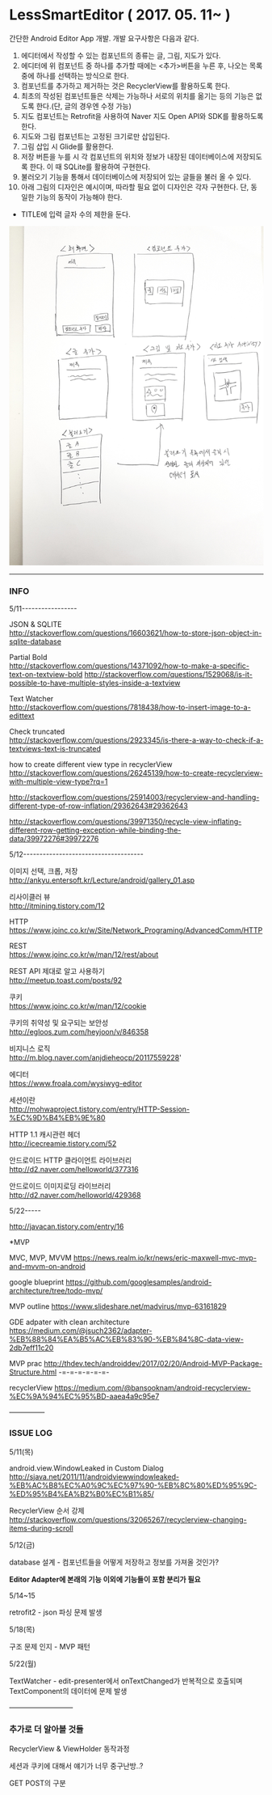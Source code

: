 # LessSmartEditor ( 2017. 05. 11~ )

간단한 Android Editor App 개발. 개발 요구사항은 다음과 같다.

1.	에디터에서 작성할 수 있는 컴포넌트의 종류는 글, 그림, 지도가 있다.
2.	에디터에 위 컴포넌트 중 하나를 추가할 때에는 <추가>버튼을 누른 후, 나오는 목록 중에 하나를 선택하는 방식으로 한다.
3.	컴포넌트를 추가하고 제거하는 것은 RecyclerView를 활용하도록 한다.
4.	최초의 작성된 컴포넌트들은 삭제는 가능하나 서로의 위치를 옮기는 등의 기능은 없도록 한다.(단, 글의 경우엔 수정 가능)
5.	지도 컴포넌트는 Retrofit을 사용하여 Naver 지도 Open API와 SDK를 활용하도록 한다.
6.	지도와 그림 컴포넌트는 고정된 크기로만 삽입된다.
7.	그림 삽입 시 Glide를 활용한다.
8.	저장 버튼을 누를 시 각 컴포넌트의 위치와 정보가 내장된 데이터베이스에 저장되도록 한다. 이 때 SQLite를 활용하여 구현한다.
9.	불러오기 기능을 통해서 데이터베이스에 저장되어 있는 글들을 불러 올 수 있다.
10.	아래 그림의 디자인은 예시이며, 따라할 필요 없이 디자인은 각자 구현한다. 단, 동일한 기능의 동작이 가능해야 한다.

+ TITLE에 입력 글자 수의 제한을 둔다.

<img src="example.png">

-------------

### INFO

5/11-----------------


JSON & SQLITE<br>
http://stackoverflow.com/questions/16603621/how-to-store-json-object-in-sqlite-database

Partial Bold<br>
http://stackoverflow.com/questions/14371092/how-to-make-a-specific-text-on-textview-bold
http://stackoverflow.com/questions/1529068/is-it-possible-to-have-multiple-styles-inside-a-textview

Text Watcher<br>
http://stackoverflow.com/questions/7818438/how-to-insert-image-to-a-edittext

Check truncated<br>
http://stackoverflow.com/questions/2923345/is-there-a-way-to-check-if-a-textviews-text-is-truncated


how to create different view type in recyclerView<br>
http://stackoverflow.com/questions/26245139/how-to-create-recyclerview-with-multiple-view-type?rq=1

http://stackoverflow.com/questions/25914003/recyclerview-and-handling-different-type-of-row-inflation/29362643#29362643

http://stackoverflow.com/questions/39971350/recycle-view-inflating-different-row-getting-exception-while-binding-the-data/39972276#39972276


5/12-------------------------------------

이미지 선택, 크롭, 저장<br>
http://ankyu.entersoft.kr/Lecture/android/gallery_01.asp

리사이클러 뷰<br>
http://itmining.tistory.com/12

HTTP<br>
https://www.joinc.co.kr/w/Site/Network_Programing/AdvancedComm/HTTP

REST<br>
https://www.joinc.co.kr/w/man/12/rest/about

REST API 제대로 알고 사용하기<br>
http://meetup.toast.com/posts/92

쿠키<br>
https://www.joinc.co.kr/w/man/12/cookie

쿠키의 취약성 및 요구되는 보안성<br>
http://egloos.zum.com/heyjoon/v/846358

비지니스 로직<br>
http://m.blog.naver.com/anjdieheocp/20117559228'

에디터<br>
https://www.froala.com/wysiwyg-editor

세션이란<br>
http://mohwaproject.tistory.com/entry/HTTP-Session-%EC%9D%B4%EB%9E%80

HTTP 1.1 캐시관련 헤더<br>
http://icecreamie.tistory.com/52


안드로이드 HTTP 클라이언트 라이브러리<br>
http://d2.naver.com/helloworld/377316

안드로이드 이미지로딩 라이브러리<br>
http://d2.naver.com/helloworld/429368


5/22-----


http://javacan.tistory.com/entry/16


*MVP 

MVC, MVP, MVVM
https://news.realm.io/kr/news/eric-maxwell-mvc-mvp-and-mvvm-on-android


google blueprint
https://github.com/googlesamples/android-architecture/tree/todo-mvp/

MVP outline
https://www.slideshare.net/madvirus/mvp-63161829

GDE adpater with clean architecture
https://medium.com/@jsuch2362/adapter-%EB%88%84%EA%B5%AC%EB%83%90-%EB%84%8C-data-view-2db7eff11c20

MVP prac
http://thdev.tech/androiddev/2017/02/20/Android-MVP-Package-Structure.html
-=-=-=-=-=-=-

recyclerView
https://medium.com/@bansooknam/android-recyclerview-%EC%9A%94%EC%95%BD-aaea4a9c95e7

—————

### ISSUE LOG

5/11(목)

android.view.WindowLeaked in Custom Dialog<br>
http://sjava.net/2011/11/androidviewwindowleaked-%EB%AC%B8%EC%A0%9C%EC%97%90-%EB%8C%80%ED%95%9C-%ED%95%B4%EA%B2%B0%EC%B1%85/

RecyclerView 순서 강제<br>
http://stackoverflow.com/questions/32065267/recyclerview-changing-items-during-scroll

5/12(금)

database 설계 - 컴포넌트들을 어떻게 저장하고 정보를 가져올 것인가?

**Editor Adapter에 본래의 기능 이외에 기능들이 포함 분리가 필요**

5/14~15

retrofit2 - json 파싱 문제 발생

5/18(목)

구조 문제 인지 - MVP 패턴

5/22(월)

TextWatcher - edit-presenter에서 onTextChanged가 반복적으로 호출되며 TextComponent의 데이터에 문제 발생


—————————

### 추가로 더 알아볼 것들

RecyclerView & ViewHolder 동작과정

세션과 쿠키에 대해서 얘기가 너무 중구난방..?

GET POST의 구분
